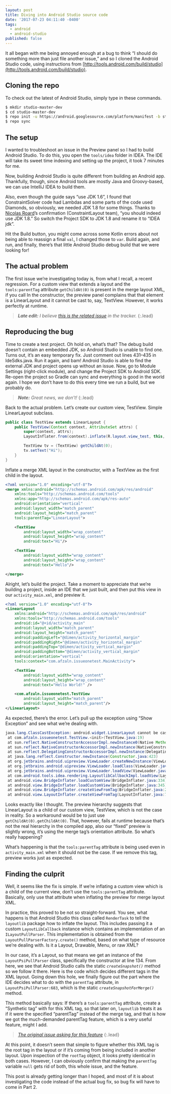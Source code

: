 ```yaml
---
layout: post
title: Diving into Android Studio source code
date: '2017-07-23 04:11:40 -0400'
tags:
  - android
  - android-studio
published: false
---
```

It all began with me being annoyed enough at a bug to think “I should do something more than just file another issue,” and so I cloned the Android Studio code, using instructions from [http://tools.android.com/build/studio](http://tools.android.com/build/studio).

## Cloning the repo

To check out the latest of Android Studio, simply type in these commands.

```sh
$ mkdir studio-master-dev
$ cd studio-master-dev
$ repo init -u https://android.googlesource.com/platform/manifest -b studio-master-dev
$ repo sync
```


## The setup

I wanted to troubleshoot an issue in the Preview panel so I had to build Android Studio. To do this, you open the `tools/idea` folder in IDEA. The IDE will take its sweet time indexing and setting up the project, it took 7 minutes for me.

Now, building Android Studio is quite different from building an Android app. Thankfully, though, since Android tools are mostly Java and Groovy-based, we can use IntelliJ IDEA to build them.

Also, even though the guide says “use JDK 1.6”, I found that  ConstraintSolver code had Lambdas and some parts of the code used Diamonds, so obviously, we needed JDK 1.8 for some things. Thanks to [Nicolas Roard](https://medium.com/u/c006d5238349)’s  confirmation (ConstraintLayout team), “you should indeed use JDK 1.8.” So switch the Project SDK to JDK 1.8 and rename it to “IDEA jdk”.

Hit the Build button, you might come across some Kotlin errors about not being able to reassign a final `val`, I changed those to `var`. Build  again, and run, and finally, there’s that little Android Studio debug build that we were looking
for!

## The actual problem

The first issue we’re investigating today is, from what I recall, a recent regression. For a custom view that extends a layout and the `tools:parentTag` attribute `getChildAt(0)` is present in the merge layout XML, if you call  In the constructor, the preview panel complains that that element is a LinearLayout and it cannot be cast to, say, TextView. However, it works perfectly at runtime.

> _**Late edit:** I believe [this is the related issue](https://code.google.com/p/android/issues/detail?id=230604) in the tracker._
{:.lead}

## Reproducing the bug

Time to create a test project. Oh hold on, what’s that? The debug build doesn’t contain an embedded JDK, so Android Studio is unable to find one. Turns out, it’s an easy temporary fix. Just comment out lines 431–435 in IdeSdks.java. Run it again, and bam! Android Studio is able to find the external JDK and project opens up without an issue. Now, go to Module Settings (right-click module), and change the Project SDK to Android SDK. Re-open the project so Gradle can sync and everything is good in the world again. I hope we don’t have to do this every time we run a build, but we probably do.

> _**Note:** Great news, we don’t!_
{:.lead}

Back to the actual problem. Let’s create our custom view, TestView. Simple LinearLayout subclass.

```java
public class TestView extends LinearLayout {
    public TestView(Context context, AttributeSet attrs) {
        super(context, attrs);
        LayoutInflater.from(context).inflate(R.layout.view_test, this, true);

        TextView tv = (TextView) getChildAt(0);
        tv.setText("Hi");
    }
}
```

Inflate a merge XML layout in the constructor, with a TextView as the first child in the layout.

```xml
<?xml version="1.0" encoding="utf-8"?>
<merge xmlns:android="http://schemas.android.com/apk/res/android"
    xmlns:tools="http://schemas.android.com/tools"
    xmlns:app="http://schemas.android.com/apk/res-auto"
    android:orientation="vertical"
    android:layout_width="match_parent"
    android:layout_height="match_parent"
    tools:parentTag="LinearLayout">

    <TextView
        android:layout_width="wrap_content"
        android:layout_height="wrap_content"
        android:text="Hi"/>

    <TextView
        android:layout_width="wrap_content"
        android:layout_height="wrap_content"
        android:text="Hello"/>

</merge>
```

Alright, let’s build the project. Take a moment to appreciate that we’re building a project, inside an IDE that we just built, and then put this view in our `activity_main.xml`, and preview it.

```xml
<?xml version="1.0" encoding="utf-8"?>
<LinearLayout
    xmlns:android="http://schemas.android.com/apk/res/android"
    xmlns:tools="http://schemas.android.com/tools"
    android:id="@+id/activity_main"
    android:layout_width="match_parent"
    android:layout_height="match_parent"
    android:paddingLeft="@dimen/activity_horizontal_margin"
    android:paddingRight="@dimen/activity_horizontal_margin"
    android:paddingTop="@dimen/activity_vertical_margin"
    android:paddingBottom="@dimen/activity_vertical_margin"
    android:orientation="vertical"
    tools:context="com.afzaln.issueonetest.MainActivity">

    <TextView
        android:layout_width="wrap_content"
        android:layout_height="wrap_content"
        android:text="Hello World!" />

    <com.afzaln.issueonetest.TestView
        android:layout_width="match_parent"
        android:layout_height="match_parent"/>
</LinearLayout>
```

As expected, there’s the error. Let’s pull up the exception using “Show Exception” and see what we’re dealing with.

```java
java.lang.ClassCastException: android.widget.LinearLayout cannot be cast to android.widget.TextView
 at com.afzaln.issueonetest.TestView.<init>(TestView.java:19)
 at sun.reflect.NativeConstructorAccessorImpl.newInstance0(Native Method)
 at sun.reflect.NativeConstructorAccessorImpl.newInstance(NativeConstructorAccessorImpl.java:62)
 at sun.reflect.DelegatingConstructorAccessorImpl.newInstance(DelegatingConstructorAccessorImpl.java:45)
 at java.lang.reflect.Constructor.newInstance(Constructor.java:423)
 at org.jetbrains.android.uipreview.ViewLoader.createNewInstance(ViewLoader.java:465)
 at org.jetbrains.android.uipreview.ViewLoader.loadClass(ViewLoader.java:172)
 at org.jetbrains.android.uipreview.ViewLoader.loadView(ViewLoader.java:105)
 at com.android.tools.idea.rendering.LayoutlibCallbackImpl.loadView(LayoutlibCallbackImpl.java:186)
 at android.view.BridgeInflater.loadCustomView(BridgeInflater.java:334)
 at android.view.BridgeInflater.loadCustomView(BridgeInflater.java:345)
 at android.view.BridgeInflater.createViewFromTag(BridgeInflater.java:245)
 at android.view.LayoutInflater.createViewFromTag(LayoutInflater.java:727)...
```

Looks exactly like I thought. The preview hierarchy suggests that LinearLayout is a child of our custom view, TestView, which is not the case in reality. So a workaround would be to just use `getChildAt(0).getChildAt(0)`. That, however, fails at runtime because that’s not the real hierarchy in the compiled app, also our “fixed” preview is slightly wrong, it’s using the merge tag’s orientation attribute. So what’s really happening?

What’s happening is that the `tools:parentTag` attribute is being used even in `activity_main.xml` when it should not be the case. If we remove this tag, preview works just as expected.

## Finding the culprit

Well, it seems like the fix is simple. If we’re inflating a custom view which is a child of the current view, don’t use the `tools:parentTag` attribute. Basically, only use that attribute when inflating the preview for merge layout XML.

In practice, this proved to be not so straight-forward. You see, what happens is that Android Studio this class called `RenderTask` to tell the `layoutlib` package how to inflate the
layout. This includes passing it a custom `LayoutLibCallback` instance which contains an implementation of an `ILayoutPullParser`. This implementation is obtained from the `LayoutPullParserFactory.create()` method, based on what type of resource we’re dealing with. Is it a Layout, Drawable, Menu, or raw XML?

In our case, it’s a Layout, so that means we get an instance of the `LayoutPsiPullParser` class, specifically the constructor at line 134. From here, we see that Android Studio calls the static *`createSnapshot()`* method so we follow it there. Here is the code which decides different tags in the XML layout. Going down this hole, we finally figure out the part where the IDE decides what to do with the `parentTag` attribute, in `LayoutPsiPullParser:683`, which is
the static *`createSnapshotForMerge()`* method.

This method basically says: If there’s a `tools:parentTag` attribute, create a “Synthetic tag” with for this XML tag, so that later on, `layoutlib` treats it as if it were the specified “parentTag” instead of the merge tag, and that is how we got the much-demanded parentTag feature, which is a very useful feature, might I add.

> _[The original issue asking for this feature](https://code.google.com/p/android/issues/detail?id=61652)_
{:.lead}

At this point, it doesn’t seem that simple to figure whether this XML tag is the root tag in the layout or if it’s coming from being included in another layout. Upon inspection of the `rootTag` object, it looks pretty identical in both cases.
However, I can obviously confirm that making the `parentTag` variable `null` gets rid of both, this whole issue, and the feature.

This post is already getting longer than I hoped, and most of it is about investigating the code instead of the actual bug fix, so bug fix will have to come in Part 2.
